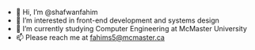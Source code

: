 - 👋 Hi, I’m @shafwanfahim
- 👀 I’m interested in front-end development and systems design 
- 🌱 I’m currently studying Computer Engineering at McMaster University
- 📫 Please reach me at fahims5@mcmaster.ca

<!---
shafwanfahim/shafwanfahim is a ✨ special ✨ repository because its `README.md` (this file) appears on your GitHub profile.
You can click the Preview link to take a look at your changes.
--->

